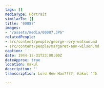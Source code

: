 ```yaml
---
tags: []
mediaType: Portrait
similarTo: []
title: '00087'
images:
- "/assets/media/00087.JPG"
relatedPeople:
- src/content/people/george-rory-watson.md
- src/content/people/margaret-ann-wilson.md
caption: ''
date: 1944-12-31T23:00:00Z
dateApprox: true
location: Kakul
description: ''
transcription: Lord Hew Han????, Kakul '45

---
```

